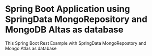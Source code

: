 # Spring Boot Application using SpringData MongoRepository and MongoDB Altas as database

This Spring Boot Rest Example with SpringData MongoRepostory and Mongo Atlas as database

